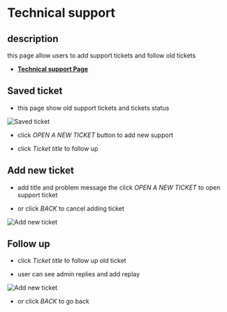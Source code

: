 # Technical support

## description

this page allow users to add support tickets and follow old tickets

- [**Technical support Page**](https://insurance-client.inovola-stage.com/main/TicketCards)

## Saved ticket

- this page show old support tickets and tickets status

![Saved ticket](/images/account/account-5-1.png)

- click _OPEN A NEW TICKET_ button to add new support

- click _Ticket title_ to follow up

## Add new ticket

- add title and problem message the click _OPEN A NEW TICKET_ to open support ticket

- or click _BACK_ to cancel adding ticket

![Add new ticket](/images/account/account-5-2.png)

## Follow up

- click _Ticket title_ to follow up old ticket

- user can see admin replies and add replay

![Add new ticket](/images/account/account-5-3.png)

- or click _BACK_ to go back
